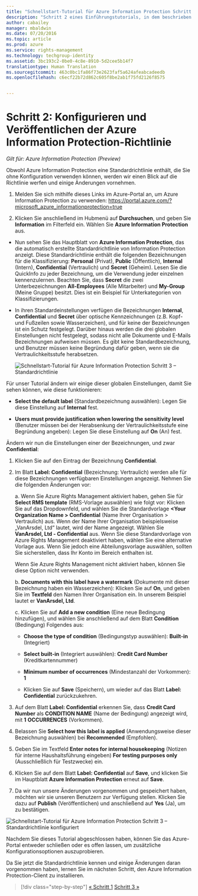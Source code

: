 ```yaml
---
title: "Schnellstart-Tutorial für Azure Information Protection Schritt 2 | Azure Rights Management"
description: "Schritt 2 eines Einführungstutorials, in dem beschrieben wird, wie Sie Microsoft Azure Information Protection in 4 Schritten und weniger als 15 Minuten für Ihre Organisation testen können."
author: cabailey
manager: mbaldwin
ms.date: 07/20/2016
ms.topic: article
ms.prod: azure
ms.service: rights-management
ms.technology: techgroup-identity
ms.assetid: 3bc193c2-0be0-4c8e-8910-5d2cee5b14f7
translationtype: Human Translation
ms.sourcegitcommit: 463c0bc1fa86f73e2623faf5a624afeabcadeedb
ms.openlocfilehash: c6ecf22b72d862c605f8be2ab1f75fd2126f8575


---
```


# Schritt 2: Konfigurieren und Veröffentlichen der Azure Information Protection-Richtlinie

*Gilt für: Azure Information Protection (Preview)*

Obwohl Azure Information Protection eine Standardrichtlinie enthält, die Sie ohne Konfiguration verwenden können, werden wir einen Blick auf die Richtlinie werfen und einige Änderungen vornehmen.

1. Melden Sie sich mithilfe dieses Links im Azure-Portal an, um Azure Information Protection zu verwenden: https://portal.azure.com/?microsoft_azure_informationprotection=true
 
2. Klicken Sie anschließend im Hubmenü auf **Durchsuchen**, und geben Sie **Information** im Filterfeld ein. Wählen Sie **Azure Information Protection** aus.

- Nun sehen Sie das Hauptblatt von **Azure Information Protection**, das die automatisch erstellte Standardrichtlinie von Information Protection anzeigt. Diese Standardrichtlinie enthält die folgenden Bezeichnungen für die Klassifizierung: **Personal** (Privat), **Public** (Öffentlich), **Internal** (Intern), **Confidential** (Vertraulich) und **Secret** (Geheim). Lesen Sie die QuickInfo zu jeder Bezeichnung, um die Verwendung jeder einzelnen kennenzulernen. Beachten Sie, dass **Secret** die zwei Unterbezeichnungen **All-Employees** (Alle Mitarbeiter) und **My-Group** (Meine Gruppe) besitzt. Dies ist ein Beispiel für Unterkategorien von Klassifizierungen.

- In ihren Standardeinstellungen verfügen die Bezeichnungen **Internal**, **Confidential** und **Secret** über optische Kennzeichnungen (z.B. Kopf- und Fußzeilen sowie Wasserzeichen), und für keine der Bezeichnungen ist ein Schutz festgelegt. Darüber hinaus werden die drei globalen Einstellungen nicht festgelegt, sodass nicht alle Dokumente und E-Mails Bezeichnungen aufweisen müssen. Es gibt keine Standardbezeichnung, und Benutzer müssen keine Begründung dafür geben, wenn sie die Vertraulichkeitsstufe herabsetzen.

    ![Schnellstart-Tutorial für Azure Information Protection Schritt 3 – Standardrichtlinie](../media/info-protect-policy.png)

Für unser Tutorial ändern wir einige dieser globalen Einstellungen, damit Sie sehen können, wie diese funktionieren:

-  **Select the default label** (Standardbezeichnung auswählen): Legen Sie diese Einstellung auf **Internal** fest.

- **Users must provide justification when lowering the sensitivity level** (Benutzer müssen bei der Herabsenkung der Vertraulichkeitsstufe eine Begründung angeben): Legen Sie diese Einstellung auf **On** (An) fest.

Ändern wir nun die Einstellungen einer der Bezeichnungen, und zwar **Confidential**:

1. Klicken Sie auf den Eintrag der Bezeichnung **Confidential**.

2. Im Blatt **Label: Confidential** (Bezeichnung: Vertraulich) werden alle für diese Bezeichnungen verfügbaren Einstellungen angezeigt. Nehmen Sie die folgenden Änderungen vor:

    a. Wenn Sie Azure Rights Management aktiviert haben, gehen Sie für **Select RMS template** (RMS-Vorlage auswählen) wie folgt vor: Klicken Sie auf das Dropdownfeld, und wählen Sie die Standardvorlage **\<Your Organization Name > Confidential** (Name Ihrer Organisation > Vertraulich) aus. Wenn der Name Ihrer Organisation beispielsweise „VanArsdel, Ltd“ lautet, wird der Name angezeigt. Wählen Sie **VanArsdel, Ltd - Confidential** aus. Wenn Sie diese Standardvorlage von Azure Rights Management deaktiviert haben, wählen Sie eine alternative Vorlage aus. Wenn Sie jedoch eine Abteilungsvorlage auswählen, sollten Sie sicherstellen, dass Ihr Konto im Bereich enthalten ist.

    Wenn Sie Azure Rights Management nicht aktiviert haben, können Sie diese Option nicht verwenden.

    b. **Documents with this label have a watermark** (Dokumente mit dieser Bezeichnung haben ein Wasserzeichen): Klicken Sie auf **On**, und geben Sie im **Textfeld** den Namen Ihrer Organisation ein. In unserem Beispiel lautet er **VanArsdel, Ltd**. 

    c. Klicken Sie auf **Add a new condition** (Eine neue Bedingung hinzufügen), und wählen Sie anschließend auf dem Blatt **Condition** (Bedingung) Folgendes aus:

    - **Choose the type of condition** (Bedingungstyp auswählen): **Built-in** (Integriert)

    - **Select built-in** (Integriert auswählen): **Credit Card Number** (Kreditkartennummer)

    - **Minimum number of occurrences** (Mindestanzahl der Vorkommen): **1**

    - Klicken Sie auf **Save** (Speichern), um wieder auf das Blatt **Label: Confidential** zurückzukehren.

3. Auf dem Blatt **Label: Confidential** erkennen Sie, dass **Credit Card Number** als **CONDITION NAME** (Name der Bedingung) angezeigt wird, mit **1** **OCCURRENCES** (Vorkommen).

4. Belassen Sie **Select how this label is applied** (Anwendungsweise dieser Bezeichnung auswählen) bei **Recommended** (Empfohlen).

5. Geben Sie im Textfeld **Enter notes for internal housekeeping** (Notizen für interne Haushaltsführung eingeben) **For testing purposes only** (Ausschließlich für Testzwecke) ein.

6. Klicken Sie auf dem Blatt **Label: Confidential** auf **Save**, und klicken Sie im Hauptblatt **Azure Information Protection** erneut auf **Save**.

7. Da wir nun unsere Änderungen vorgenommen und gespeichert haben, möchten wir sie unseren Benutzern zur Verfügung stellen. Klicken Sie dazu auf **Publish** (Veröffentlichen) und anschließend auf **Yes** (Ja), um zu bestätigen.

![Schnellstart-Tutorial für Azure Information Protection Schritt 3 – Standardrichtlinie konfiguriert](../media/info-protect-policy-configured.png)

Nachdem Sie dieses Tutorial abgeschlossen haben, können Sie das Azure-Portal entweder schließen oder es offen lassen, um zusätzliche Konfigurationsoptionen auszuprobieren.

Da Sie jetzt die Standardrichtlinie kennen und einige Änderungen daran vorgenommen haben, lernen Sie im nächsten Schritt, den Azure Information Protection-Client zu installieren.


>[!div class="step-by-step"]
[&#171; Schritt 1](infoprotect-tutorial-step1.md)
[Schritt 3 &#187;](infoprotect-tutorial-step3.md)


<!--HONumber=Jul16_HO3-->


